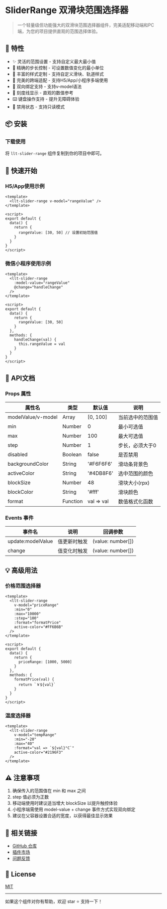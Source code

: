# SliderRange 双滑块范围选择器

> 一个轻量级但功能强大的双滑块范围选择器组件，完美适配移动端和PC端，为您的项目提供直观的范围选择体验。

## 🌟 特性

- ✨ 灵活的范围设置 - 支持自定义最大最小值
- 📏 精确的步长控制 - 可设置数值变化的最小单位
- 🎨 丰富的样式定制 - 支持自定义滑块、轨道样式
- 📱 完美的跨端适配 - 支持H5/App/小程序多端使用
- 🔄 双向绑定支持 - 支持v-model语法
- 🎯 刻度线显示 - 直观的数值参考
- ⌨️ 键盘操作支持 - 提升无障碍体验
- 🚫 禁用状态 - 支持只读模式

## 📦 安装

### 下载使用
将 `llt-slider-range` 组件复制到你的项目中即可。

## 🚀 快速开始

### H5/App使用示例
```vue
<template>
  <llt-slider-range v-model="rangeValue" />
</template>

<script>
export default {
  data() {
    return {
      rangeValue: [30, 50] // 设置初始范围值
    }
  }
}
</script>
```

### 微信小程序使用示例
```vue
<template>
  <llt-slider-range 
    :model-value="rangeValue" 
    @change="handleChange"
  />
</template>

<script>
export default {
  data() {
    return {
      rangeValue: [30, 50]
    }
  },
  methods: {
    handleChange(val) {
      this.rangeValue = val
    }
  }
}
</script>
```

## 📝 API文档

### Props 属性

| 属性名 | 类型 | 默认值 | 说明 |
|--------|------|--------|------|
| modelValue/v-model | Array | [0, 100] | 当前选中的范围值 |
| min | Number | 0 | 最小可选值 |
| max | Number | 100 | 最大可选值 |
| step | Number | 1 | 步长，必须大于0 |
| disabled | Boolean | false | 是否禁用 |
| backgroundColor | String | '#F6F6F6' | 滑动条背景色 |
| activeColor | String | '#4DB8F6' | 选中范围的颜色 |
| blockSize | Number | 48 | 滑块大小(rpx) |
| blockColor | String | '#fff' | 滑块颜色 |
| format | Function | val => val | 数值格式化函数 |

### Events 事件

| 事件名 | 说明 | 回调参数 |
|--------|------|----------|
| update:modelValue | 值更新时触发 | (value: number[]) |
| change | 值变化时触发 | (value: number[]) |

## 💡 高级用法

### 价格范围选择器
```vue
<template>
  <llt-slider-range
    v-model="priceRange"
    :min="0"
    :max="10000"
    :step="100"
    :format="formatPrice"
    active-color="#FF6B6B"
  />
</template>

<script>
export default {
  data() {
    return {
      priceRange: [1000, 5000]
    }
  },
  methods: {
    formatPrice(val) {
      return `￥${val}`
    }
  }
}
</script>
```

### 温度选择器
```vue
<template>
  <llt-slider-range
    v-model="tempRange"
    :min="-20"
    :max="40"
    :format="val => `${val}°C`"
    active-color="#2196F3"
  />
</template>
```

## ⚠️ 注意事项

1. 确保传入的范围值在 min 和 max 之间
2. step 值必须为正数
3. 移动端使用时建议适当增大 blockSize 以提升触控体验
4. 小程序端需使用 model-value + change 事件方式实现双向绑定
5. 建议在父容器设置合适的宽度，以获得最佳显示效果

## 🔗 相关链接

- [GitHub 仓库](https://github.com/llt3677/slider-range)
- [插件市场](https://ext.dcloud.net.cn/plugin?id=21575)
- [问题反馈](https://github.com/llt3677/slider-range/issues)

## 📄 License 

[MIT](https://opensource.org/licenses/MIT)

---

如果这个组件对你有帮助，欢迎 star ⭐️ 支持一下！
